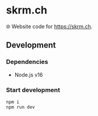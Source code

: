 # skrm.ch

🌐 Website code for https://skrm.ch.

## Development

### Dependencies

- Node.js v16

### Start development

```shell
npm i
npm run dev
```
